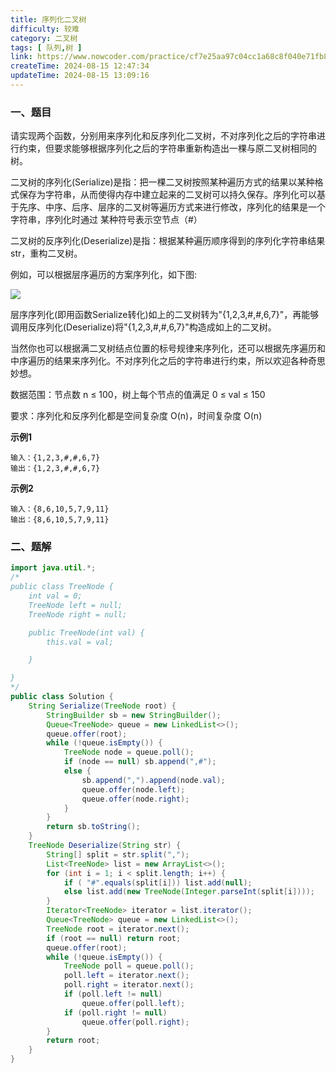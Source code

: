 ```yaml
---
title: 序列化二叉树
difficulty: 较难
category: 二叉树
tags: [ 队列,树 ]
link: https://www.nowcoder.com/practice/cf7e25aa97c04cc1a68c8f040e71fb84
createTime: 2024-08-15 12:47:34
updateTime: 2024-08-15 13:09:16
---
```


### 一、题目

请实现两个函数，分别用来序列化和反序列化二叉树，不对序列化之后的字符串进行约束，但要求能够根据序列化之后的字符串重新构造出一棵与原二叉树相同的树。

二叉树的序列化(Serialize)是指：把一棵二叉树按照某种遍历方式的结果以某种格式保存为字符串，从而使得内存中建立起来的二叉树可以持久保存。序列化可以基于先序、中序、后序、层序的二叉树等遍历方式来进行修改，序列化的结果是一个字符串，序列化时通过 某种符号表示空节点（#）

二叉树的反序列化(Deserialize)是指：根据某种遍历顺序得到的序列化字符串结果str，重构二叉树。

例如，可以根据层序遍历的方案序列化，如下图:

![](https://uploadfiles.nowcoder.com/images/20210910/557336_1631245540483/320409CB186FCD18144519959D510D7E)

层序序列化(即用函数Serialize转化)如上的二叉树转为"{1,2,3,#,#,6,7}"，再能够调用反序列化(Deserialize)将"{1,2,3,#,#,6,7}"构造成如上的二叉树。

当然你也可以根据满二叉树结点位置的标号规律来序列化，还可以根据先序遍历和中序遍历的结果来序列化。不对序列化之后的字符串进行约束，所以欢迎各种奇思妙想。

数据范围：节点数 n ≤ 100，树上每个节点的值满足 0 ≤ val ≤ 150

要求：序列化和反序列化都是空间复杂度 O(n)，时间复杂度 O(n)

**示例1**

```
输入：{1,2,3,#,#,6,7}
输出：{1,2,3,#,#,6,7}
```

**示例2**

```
输入：{8,6,10,5,7,9,11}
输出：{8,6,10,5,7,9,11}
```

### 二、题解

```java
import java.util.*;
/*
public class TreeNode {
    int val = 0;
    TreeNode left = null;
    TreeNode right = null;

    public TreeNode(int val) {
        this.val = val;

    }

}
*/
public class Solution {
    String Serialize(TreeNode root) {
        StringBuilder sb = new StringBuilder();
        Queue<TreeNode> queue = new LinkedList<>();
        queue.offer(root);
        while (!queue.isEmpty()) {
            TreeNode node = queue.poll();
            if (node == null) sb.append(",#");
            else {
                sb.append(",").append(node.val);
                queue.offer(node.left);
                queue.offer(node.right);
            }
        }
        return sb.toString();
    }
    TreeNode Deserialize(String str) {
        String[] split = str.split(",");
        List<TreeNode> list = new ArrayList<>();
        for (int i = 1; i < split.length; i++) {
            if ( "#".equals(split[i])) list.add(null);
            else list.add(new TreeNode(Integer.parseInt(split[i])));
        }
        Iterator<TreeNode> iterator = list.iterator();
        Queue<TreeNode> queue = new LinkedList<>();
        TreeNode root = iterator.next();
        if (root == null) return root;
        queue.offer(root);
        while (!queue.isEmpty()) {
            TreeNode poll = queue.poll();
            poll.left = iterator.next();
            poll.right = iterator.next();
            if (poll.left != null)
                queue.offer(poll.left);
            if (poll.right != null)
                queue.offer(poll.right);
        }
        return root;
    }
}
```